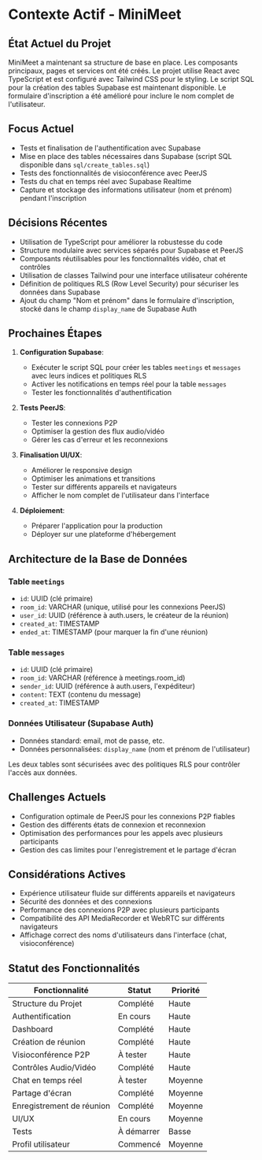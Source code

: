# Contexte Actif - MiniMeet

## État Actuel du Projet
MiniMeet a maintenant sa structure de base en place. Les composants principaux, pages et services ont été créés. Le projet utilise React avec TypeScript et est configuré avec Tailwind CSS pour le styling. Le script SQL pour la création des tables Supabase est maintenant disponible. Le formulaire d'inscription a été amélioré pour inclure le nom complet de l'utilisateur.

## Focus Actuel
- Tests et finalisation de l'authentification avec Supabase
- Mise en place des tables nécessaires dans Supabase (script SQL disponible dans `sql/create_tables.sql`)
- Tests des fonctionnalités de visioconférence avec PeerJS
- Tests du chat en temps réel avec Supabase Realtime
- Capture et stockage des informations utilisateur (nom et prénom) pendant l'inscription

## Décisions Récentes
- Utilisation de TypeScript pour améliorer la robustesse du code
- Structure modulaire avec services séparés pour Supabase et PeerJS
- Composants réutilisables pour les fonctionnalités vidéo, chat et contrôles
- Utilisation de classes Tailwind pour une interface utilisateur cohérente
- Définition de politiques RLS (Row Level Security) pour sécuriser les données dans Supabase
- Ajout du champ "Nom et prénom" dans le formulaire d'inscription, stocké dans le champ `display_name` de Supabase Auth

## Prochaines Étapes
1. **Configuration Supabase**:
   - Exécuter le script SQL pour créer les tables `meetings` et `messages` avec leurs indices et politiques RLS
   - Activer les notifications en temps réel pour la table `messages`
   - Tester les fonctionnalités d'authentification

2. **Tests PeerJS**:
   - Tester les connexions P2P
   - Optimiser la gestion des flux audio/vidéo
   - Gérer les cas d'erreur et les reconnexions

3. **Finalisation UI/UX**:
   - Améliorer le responsive design
   - Optimiser les animations et transitions
   - Tester sur différents appareils et navigateurs
   - Afficher le nom complet de l'utilisateur dans l'interface

4. **Déploiement**:
   - Préparer l'application pour la production
   - Déployer sur une plateforme d'hébergement

## Architecture de la Base de Données
### Table `meetings`
- `id`: UUID (clé primaire)
- `room_id`: VARCHAR (unique, utilisé pour les connexions PeerJS)
- `user_id`: UUID (référence à auth.users, le créateur de la réunion)
- `created_at`: TIMESTAMP
- `ended_at`: TIMESTAMP (pour marquer la fin d'une réunion)

### Table `messages`
- `id`: UUID (clé primaire)
- `room_id`: VARCHAR (référence à meetings.room_id)
- `sender_id`: UUID (référence à auth.users, l'expéditeur)
- `content`: TEXT (contenu du message)
- `created_at`: TIMESTAMP

### Données Utilisateur (Supabase Auth)
- Données standard: email, mot de passe, etc.
- Données personnalisées: `display_name` (nom et prénom de l'utilisateur)

Les deux tables sont sécurisées avec des politiques RLS pour contrôler l'accès aux données.

## Challenges Actuels
- Configuration optimale de PeerJS pour les connexions P2P fiables
- Gestion des différents états de connexion et reconnexion
- Optimisation des performances pour les appels avec plusieurs participants
- Gestion des cas limites pour l'enregistrement et le partage d'écran

## Considérations Actives
- Expérience utilisateur fluide sur différents appareils et navigateurs
- Sécurité des données et des connexions
- Performance des connexions P2P avec plusieurs participants
- Compatibilité des API MediaRecorder et WebRTC sur différents navigateurs
- Affichage correct des noms d'utilisateurs dans l'interface (chat, visioconférence)

## Statut des Fonctionnalités

| Fonctionnalité              | Statut          | Priorité  |
|-----------------------------|-----------------|-----------|
| Structure du Projet         | Complété        | Haute     |
| Authentification            | En cours        | Haute     |
| Dashboard                   | Complété        | Haute     |
| Création de réunion         | Complété        | Haute     |
| Visioconférence P2P         | À tester        | Haute     |
| Contrôles Audio/Vidéo       | Complété        | Haute     |
| Chat en temps réel          | À tester        | Moyenne   |
| Partage d'écran             | Complété        | Moyenne   |
| Enregistrement de réunion   | Complété        | Moyenne   |
| UI/UX                       | En cours        | Moyenne   |
| Tests                       | À démarrer      | Basse     |
| Profil utilisateur          | Commencé        | Moyenne   | 